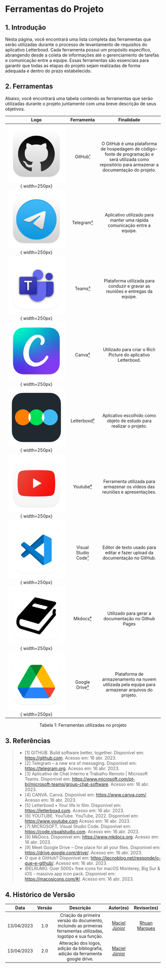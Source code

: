 # Ferramentas do Projeto

## 1. Introdução

Nesta página, você encontrará uma lista completa das ferramentas que serão utilizadas durante o processo de levantamento de requisitos do aplicativo Letterboxd. Cada ferramenta possui um propósito específico, abrangendo desde a coleta de informações até o gerenciamento de tarefas e comunicação entre a equipe. Essas ferramentas são essenciais para garantir que todas as etapas do projeto sejam realizadas de forma adequada e dentro do prazo estabelecido.

## 2. Ferramentas

Abaixo, você encontrará uma tabela contendo as ferramentas que serão utilizadas durante o projeto juntamente com uma breve descrição de seus objetivos.

|                                      Logo                                      |     Ferramenta     |                                                                          Finalidade                                                                           |
|:------------------------------------------------------------------------------:|:------------------:|:-------------------------------------------------------------------------------------------------------------------------------------------------------------:|
| ![Logo GitHub](../assets/logo-git-hub.png){ width=250px} |       GitHub[¹](#ancora1)       | O GitHub é uma plataforma de hospedagem de código-fonte de programação e será utilizada como repositório para armazenar a documentação do projeto. |
| ![Logo Telegram](../assets/logo-telegram.png){ width=250px}  |      Telegram[²](#ancora2)       |                                            Aplicativo utilizado para manter uma rápida comunicação entre a equipe.                                            |
| ![Logo Teams](../assets/logo-teams.png){ width=250px}  |       Teams[³](#ancora3)           |                                         Plataforma utilizada para conduzir e gravar as reuniões e entregas da equipe.                                         |
| ![Logo Canva](../assets/logo-canva.png){ width=250px}  |       Canva[⁴](#ancora4)         |                                                 Utilizado para criar o Rich Picture do aplicativo Letterboxd.                                                 |
| ![Logo Letterboxd](../assets/logo-letterboxd.png){ width=250px} |     Letterboxd[⁵](#ancora5)      |                                              Aplicativo escolhido como objeto de estudo para realizar o projeto.                                              |
| ![Logo Youtube](../assets/logo-yotube.png){ width=250px}  |      Youtube[⁶](#ancora6)        |                                          Ferramenta utilizada para armazenar os vídeos das reuniões e apresentações.                                          |
| ![Logo Visual Studio Code](../assets/logo-visual-studio-code.png){ width=250px}  | Visual Studio Code[⁷](#ancora7) |                                          Editor de texto usado para editar e fazer upload da documentação no GitHub.                                          |
| ![Logo Mkdocs](../assets/logo-mkdocs.png){ width=250px}  |       Mkdocs[⁸](#ancora8)         |                                                      Utilizado para gerar a documentação no Github Pages                                                      |
| ![Logo Google Drive](../assets/logo-google-drive.png){ width=250px}  |       Google Drive[⁹](#ancora9) |                                                      Plataforma de armazenamento na nuvem utilizada pela equipe para armazenar arquivos do projeto.                        |

<div style="text-align: center">
<p>Tabela 1: Ferramentas utilizadas no projeto</p>
</div>

## 3. Referências

> - <a id="ancora1"></a>[1] GITHUB. Build software better, together. Disponível em: <https://github.com>. Acesso em: 16 abr. 2023.
> - <a id="ancora2"></a>[2] Telegram – a new era of messaging. Disponível em: <https://telegram.org>. Acesso em: 16 abr. 2023.
> - <a id="ancora3"></a>[3] Aplicativo de Chat Interno e Trabalho Remoto | Microsoft Teams. Disponível em: <https://www.microsoft.com/pt-br/microsoft-teams/group-chat-software>. Acesso em: 16 abr. 2023.
> - <a id="ancora4"></a>[4] CANVA. Canva. Disponível em: <https://www.canva.com/>. Acesso em: 16 abr. 2023.
> - <a id="ancora5"></a>[5] Letterboxd • Your life in film. Disponível em: <https://letterboxd.com>. Acesso em: 16 abr. 2023.
> - <a id="ancora6"></a>[6] YOUTUBE. YouTube. YouTube, 2022. Disponível em: <https://www.youtube.com> Acesso em: 16 abr. 2023.
> - <a id="ancora7"></a>[7] MICROSOFT. Visual Studio Code. Disponível em: <https://code.visualstudio.com>. Acesso em: 16 abr. 2023.
> - <a id="ancora8"></a>[8] MkDocs. Disponível em: <https://www.mkdocs.org>. Acesso em: 16 abr. 2023.
> - <a id="ancora9"></a>[9] Meet Google Drive – One place for all your files. Disponível em: <https://drive.google.com/drive/>. Acesso em: 16 abr. 2023.
> - <a id="ancora10"></a>O que é GitHub? Disponível em: <https://tecnoblog.net/responde/o-que-e-github/>. Acesso em: 16 abr. 2023.
> - <a id="ancora10"></a>@ELRUMO. Over 5000+ free icons for macOS Monterey, Big Sur & iOS - massive app icon pack. Disponível em: <https://macosicons.com/#/>. Acesso em: 16 abr. 2023.

## 4. Histórico de Versão

|    Data    | Versão |                                                   Descrição                                                    |                      Autor(es)                      |                 Revisor(es)                 |
|:----------:|:------:|:--------------------------------------------------------------------------------------------------------------:|:---------------------------------------------------:|:-------------------------------------------:|
| 13/04/2023 |  1.0   | Criação da primeira versão do documento, incluindo as primeiras ferramentas utilizadas, logotipo e sua função. | [Maciel Júnior](https://github.com/macieljuniormax) | [Rhuan Marques](https://github.com/RhuanMr) |
| 13/04/2023 |  2.0   | Alteração dos logos, adição da bibliografia, adição da ferramenta google drive. | [Maciel Júnior](https://github.com/macieljuniormax) |  |

